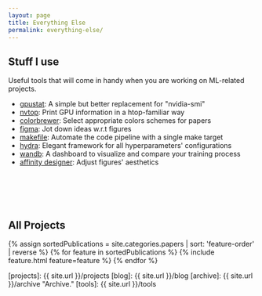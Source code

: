 ```yaml
---
layout: page
title: Everything Else
permalink: everything-else/
---
```


## Stuff I use

Useful tools that will come in handy when you are working on ML-related projects.

- [gpustat](https://github.com/wookayin/gpustat): A simple but better replacement for "nvidia-smi"
- [nvtop](https://github.com/Syllo/nvtop): Print GPU information in a htop-familiar way
- [colorbrewer](https://colorbrewer2.org/#type=sequential&scheme=BuGn&n=3): Select appropriate colors schemes for papers
- [figma](https://www.figma.com/): Jot down ideas w.r.t figures 
- [makefile](https://www.gnu.org/software/make/manual/make.html): Automate the code pipeline with a single make target
- [hydra](https://hydra.cc/): Elegant framework for all hyperparameters' configurations
- [wandb](https://wandb.ai/site): A dashboard to visualize and compare your training process
- [affinity designer](https://affinity.serif.com/en-us/designer/): Adjust figures' aesthetics

<div style="height: 4rem"></div>

## All Projects

<div class="cover-wrapper cover-wrapper-1-col l-middle">
	{% assign sortedPublications = site.categories.papers | sort: 'feature-order' | reverse %}
	{% for feature in sortedPublications %}
		{% include feature.html feature=feature %}
	{% endfor %}
</div>

<!-- ## [Blog][blog]
Things I think about, read, and write. -->


<!-- ## [Archive][archive]
The one-stop shop, including all posts from the Blog, Monthly Music, and Projects. --> 

<!-- ## [Projects][projects]
Things I do, including research, academic course projects, and miscellaneous interests. -->

[projects]: {{ site.url }}/projects
[blog]: {{ site.url }}/blog
[archive]: {{ site.url }}/archive "Archive."
[tools]: {{ site.url }}/tools

